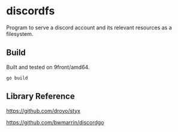 # discordfs

Program to serve a discord account and its relevant resources as a filesystem.

## Build

Built and tested on 9front/amd64.

	go build

## Library Reference

https://github.com/droyo/styx

https://github.com/bwmarrin/discordgo
